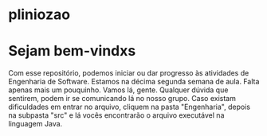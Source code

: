 # pliniozao
# Sejam bem-vindxs

Com esse repositório, podemos iniciar ou dar progresso às atividades de Engenharia de Software. Estamos na décima segunda semana de aula. Falta apenas mais um pouquinho. Vamos lá, gente. Qualquer dúvida que sentirem, podem ir se comunicando lá no nosso grupo. Caso existam dificuldades em entrar no arquivo, cliquem na pasta "Engenharia", depois na subpasta "src" e lá vocês encontrarão o arquivo executável na linguagem Java. 
